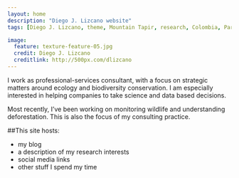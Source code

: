 ```yaml
---
layout: home
description: "Diego J. Lizcano website"
tags: [Diego J. Lizcano, theme, Mountain Tapir, research, Colombia, Paramo, Tapirus pinchaque]

image:
  feature: texture-feature-05.jpg
  credit: Diego J. Lizcano
  creditlink: http://500px.com/dlizcano
---
```

I work as professional-services consultant, with a focus on strategic matters around ecology and biodiversity conservation. I am especially interested in helping companies to take science and data based decisions. 

Most recently, I’ve been working on monitoring wildlife and understanding deforestation. This is also the focus of my consulting practice.

##This site hosts:

* my blog
* a description of my research interests
* social media links
* other stuff I spend my time

